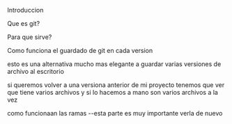 Introduccion


Que es git?



Para que sirve?


Como funciona el guardado de git en cada version 


esto es una alternativa mucho mas elegante a guardar varias versiones 
de archivo al escritorio 


si queremos volver a una versiona anterior de mi proyecto tenemos que ver que tiene varios archivos 
y si lo hacemos a mano son varios archivos a la vez 



como funcionaan las ramas --esta parte es muy importante verla de nuevo 